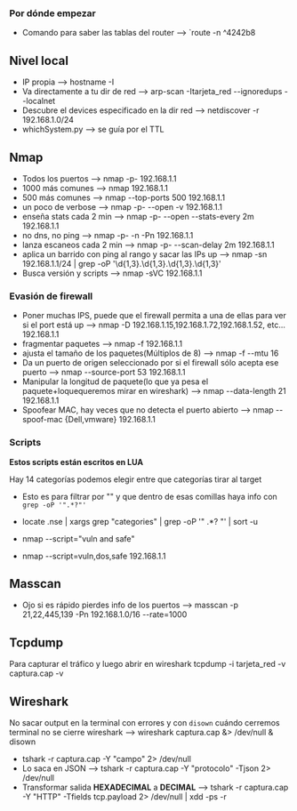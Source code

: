 ### Por dónde empezar

- Comando para saber las tablas del router --> `route -n  ^4242b8
## Nivel local

- IP propia --> hostname -I
- Va directamente a tu dir de red --> arp-scan -Itarjeta_red --ignoredups --localnet
- Descubre el devices especificado en la dir red --> netdiscover -r 192.168.1.0/24
- whichSystem.py --> se guía por el TTL

## Nmap 

- Todos los puertos --> nmap -p- 192.168.1.1 
- 1000 más comunes --> nmap 192.168.1.1
- 500 más comunes --> nmap --top-ports 500 192.168.1.1
- un poco de verbose --> nmap -p- --open -v 192.168.1.1
- enseña stats cada 2 min --> nmap -p- --open --stats-every 2m 192.168.1.1
- no dns, no ping --> nmap -p- -n -Pn 192.168.1.1
- lanza escaneos cada 2 min --> nmap -p- --scan-delay 2m 192.168.1.1
- aplica un barrido con ping al rango y sacar las IPs up --> nmap -sn 192.168.1.1/24 | grep -oP '\d{1,3}\.\d{1,3}\.\d{1,3}\.\d{1,3}'
- Busca versión y scripts --> nmap -sVC 192.168.1.1
### Evasión de firewall

- Poner muchas IPS, puede que el firewall permita  a una de ellas para ver si el port está up --> nmap -D 192.168.1.15,192.168.1.72,192.168.1.52, etc... 192.168.1.1
- fragmentar paquetes --> nmap -f 192.168.1.1
- ajusta el tamaño de los paquetes(Múltiplos de 8) --> nmap -f --mtu 16
- Da un puerto de origen seleccionado por si el firewall sólo acepta ese puerto --> nmap --source-port 53 192.168.1.1
- Manipular la longitud de paquete(lo que ya pesa el paquete+loquequeremos mirar en wireshark) --> nmap --data-length 21 192.168.1.1
- Spoofear MAC, hay veces que no detecta el puerto abierto --> nmap --spoof-mac {Dell,vmware} 192.168.1.1
### Scripts

**Estos scripts están escritos en LUA**

Hay 14 categorías podemos elegir entre que categorías tirar al target
- Esto es para filtrar por "" y que dentro de esas comillas haya info con `grep -oP '".*?"'`
- locate .nse | xargs grep "categories" | grep -oP '" .\*? "' | sort -u

- nmap --script="vuln and safe"
- nmap --script=vuln,dos,safe 192.168.1.1

## Masscan

- Ojo si es rápido pierdes info de los puertos -->  masscan -p 21,22,445,139 -Pn 192.168.1.0/16 --rate=1000
## Tcpdump

Para capturar el tráfico y luego abrir en wireshark
tcpdump -i tarjeta_red -v captura.cap -v
## Wireshark

No sacar output en la terminal  con errores y con `disown` cuándo cerremos terminal no se cierre wireshark --> wireshark captura.cap &> /dev/null & disown

- tshark -r captura.cap -Y "campo" 2> /dev/null
- Lo saca en JSON --> tshark -r captura.cap -Y "protocolo" -Tjson 2> /dev/null
- Transformar salida **HEXADECIMAL** a **DECIMAL** --> tshark -r captura.cap -Y "HTTP" -Tfields tcp.payload 2> /dev/null | xdd -ps -r

